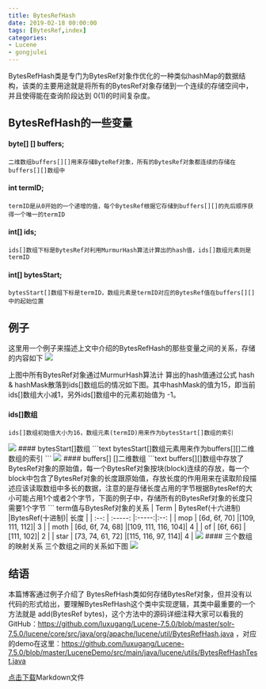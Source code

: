 ```yaml
---
title: BytesRefHash
date: 2019-02-18 00:00:00
tags: [BytesRef,index]
categories:
- Lucene
- gongjulei
---
```


BytesRefHash类是专门为BytesRef对象作优化的一种类似hashMap的数据结构，该类的主要用途就是将所有的BytesRef对象存储到一个连续的存储空间中，并且使得能在查询阶段达到 0(1)的时间复杂度。
## BytesRefHash的一些变量
#### byte[] [] buffers;
```text
二维数组buffers[][]用来存储ByteRef对象，所有的BytesRef对象都连续的存储在buffers[][]数组中
```
#### int termID;
```text
termID是从0开始的一个递增的值，每个BytesRef根据它存储到buffers[][]的先后顺序获得一个唯一的termID
```
#### int[] ids;
```text
ids[]数组下标是BytesRef对利用MurmurHash算法计算出的hash值，ids[]数组元素则是termID
```
#### int[] bytesStart;
```text
bytesStart[]数组下标是termID，数组元素是termID对应的BytesRef值在buffers[][]中的起始位置
```
## 例子
这里用一个例子来描述上文中介绍的BytesRefHash的那些变量之间的关系，存储的内容如下
<img src="http://www.amazingkoala.com.cn/uploads/lucene/utils/ByteRefsHash/1.png">

上图中所有BytesRef对象通过MurmurHash算法计 算出的hash值通过公式 hash & hashMask散落到ids[]数组后的情况如下图。其中hashMask的值为15，即当前ids[]数组大小减1，另外ids[]数组中的元素初始值为 -1。
#### ids[]数组
```text
ids[]数组初始值大小为16，数组元素(termID)用来作为bytesStart[]数组的索引
```
<img src="http://www.amazingkoala.com.cn/uploads/lucene/utils/ByteRefsHash/2.png">
#### bytesStart[]数组
```text
bytesStart[]数组元素用来作为buffers[][]二维数组的索引
```
<img src="http://www.amazingkoala.com.cn/uploads/lucene/utils/ByteRefsHash/3.png">
#### buffers[] []二维数组
```text
buffers[][]数组中存放了 BytesRef对象的原始值，每一个BytesRef对象按块(block)连续的存放，每一个block中包含了BytesRef对象的长度跟原始值，存放长度的作用用来在读取阶段描述应该读取数组中多长的数据，注意的是存储长度占用的字节根据BytesRef的大小可能占用1个或者2个字节，下面的例子中，存储所有的BytesRef对象的长度只需要1个字节
```
term值与BytesRef对象的关系
| Term | BytesRef(十六进制) |BytesRef(十进制)| 长度 |
| :--: | :-----: |:-----:|:--: |
| mop  | [6d, 6f, 70] |[109, 111, 112]| 3 |
| moth | [6d, 6f, 74, 68] |[109, 111, 116, 104]| 4 |
|  of  | [6f, 66] |[111, 102]| 2 |
| star | [73, 74, 61, 72] |[115, 116, 97, 114]| 4 |
<img src="http://www.amazingkoala.com.cn/uploads/lucene/utils/ByteRefsHash/4.png">
#### 三个数组的映射关系
三个数组之间的关系如下图
<img src="http://www.amazingkoala.com.cn/uploads/lucene/utils/ByteRefsHash/5.png" >

## 结语
本篇博客通过例子介绍了 BytesRefHash类如何存储BytesRef对象，但并没有以代码的形式给出，要理解BytesRefHash这个类中实现逻辑，其类中最重要的一个方法就是 add(BytesRef bytes)，这个方法中的源码详细注释大家可以看我的GitHub：https://github.com/luxugang/Lucene-7.5.0/blob/master/solr-7.5.0/lucene/core/src/java/org/apache/lucene/util/BytesRefHash.java ，对应的demo在这里：https://github.com/luxugang/Lucene-7.5.0/blob/master/LuceneDemo/src/main/java/lucene/utils/BytesRefHashTest.java

[点击下载](http://www.amazingkoala.com.cn/Lucene/gongjulei/2019/0218/32.html)Markdown文件